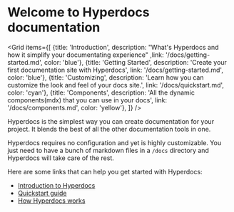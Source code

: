 # Welcome to Hyperdocs documentation

<Grid 
	items={[
		{title: 'Introduction', description: "What's Hyperdocs and how it simplify your documentating experience" ,link: '/docs/getting-started.md', color: 'blue'},
		{title: 'Getting Started', description: 'Create your first documentation site with Hyperdocs', link: '/docs/getting-started.md', color: 'blue'},
		{title: 'Customizing', description: 'Learn how you can customize the look and feel of your docs site.', link: '/docs/quickstart.md', color: 'cyan'},
		{title: 'Components', description: 'All the dynamic components(mdx) that you can use in your docs', link: '/docs/components.md', color: 'yellow'},
	]}
/>

Hyperdocs is the simplest way you can create documentation for your project. It blends the best of all the other documentation tools in one.

Hyperdocs requires no configuration and yet is highly customizable. You just need to have a bunch of markdown files in a `/docs` directory and Hyperdocs will take care of the rest.

Here are some links that can help you get started with Hyperdocs:
- [Introduction to Hyperdocs](/docs/introduction)
- [Quickstart guide](/docs/quickstart)
- [How Hyperdocs works](/docs/how-hyperdocs-works)